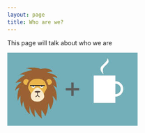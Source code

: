 ```yaml
---
layout: page
title: Who are we?
---
```


This page will talk about who we are

![hi there](/img/grumpy.jpeg)
